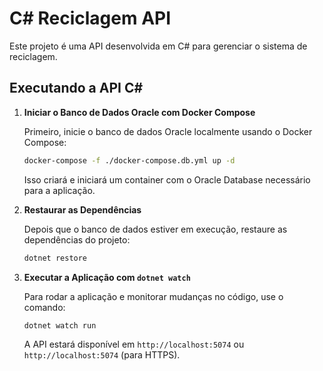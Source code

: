 # C# Reciclagem API

Este projeto é uma API desenvolvida em C# para gerenciar o sistema de reciclagem.

## Executando a API C#

1. **Iniciar o Banco de Dados Oracle com Docker Compose**

   Primeiro, inicie o banco de dados Oracle localmente usando o Docker Compose:

   ```bash
   docker-compose -f ./docker-compose.db.yml up -d
   ```

   Isso criará e iniciará um container com o Oracle Database necessário para a aplicação.

2. **Restaurar as Dependências**

   Depois que o banco de dados estiver em execução, restaure as dependências do projeto:

   ```bash
   dotnet restore
   ```

3. **Executar a Aplicação com `dotnet watch`**

   Para rodar a aplicação e monitorar mudanças no código, use o comando:

   ```bash
   dotnet watch run
   ```

   A API estará disponível em `http://localhost:5074` ou `http://localhost:5074` (para HTTPS).
